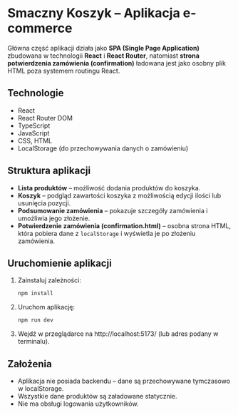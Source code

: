 # Smaczny Koszyk – Aplikacja e-commerce

Główna część aplikacji działa jako **SPA (Single Page Application)** zbudowana w technologii **React** i **React Router**, natomiast **strona potwierdzenia zamówienia (confirmation)** ładowana jest jako osobny plik HTML poza systemem routingu React.

## Technologie

- React
- React Router DOM
- TypeScript
- JavaScript
- CSS, HTML
- LocalStorage (do przechowywania danych o zamówieniu)

## Struktura aplikacji

- **Lista produktów** – możliwość dodania produktów do koszyka.
- **Koszyk** – podgląd zawartości koszyka z możliwością edycji ilości lub usunięcia pozycji.
- **Podsumowanie zamówienia** – pokazuje szczegóły zamówienia i umożliwia jego złożenie.
- **Potwierdzenie zamówienia (confirmation.html)** – osobna strona HTML, która pobiera dane z `localStorage` i wyświetla je po złożeniu zamówienia.

## Uruchomienie aplikacji

1. Zainstaluj zależności:

   ```bash
   npm install
   
2. Uruchom aplikację:

   ```bash
   npm run dev

3. Wejdź w przeglądarce na http://localhost:5173/ (lub adres podany w terminalu).

## Założenia

- Aplikacja nie posiada backendu – dane są przechowywane tymczasowo w localStorage.
- Wszystkie dane produktów są załadowane statycznie.
- Nie ma obsługi logowania użytkowników.
